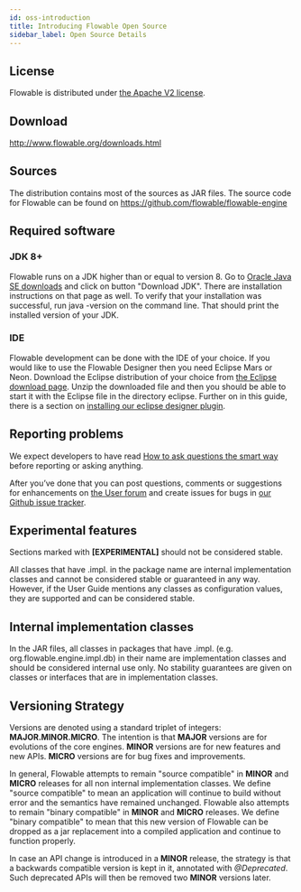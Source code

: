 ```yaml
---
id: oss-introduction
title: Introducing Flowable Open Source
sidebar_label: Open Source Details
---
```


## License

Flowable is distributed under [the Apache V2 license](http://www.apache.org/licenses/LICENSE-2.0.html).

## Download

[<http://www.flowable.org/downloads.html>](http://www.flowable.org/downloads.html)

## Sources

The distribution contains most of the sources as JAR files. The source code for Flowable can be found on
[<https://github.com/flowable/flowable-engine>](https://github.com/flowable/flowable-engine)

## Required software

### JDK 8+

Flowable runs on a JDK higher than or equal to version 8. Go to [Oracle Java SE downloads](http://www.oracle.com/technetwork/java/javase/downloads/index.html) and click on button "Download JDK". There are installation instructions on that page as well. To verify that your installation was successful, run java -version on the command line. That should print the installed version of your JDK.

### IDE

Flowable development can be done with the IDE of your choice. If you would like to use the Flowable Designer then you need Eclipse Mars or Neon.
Download the Eclipse distribution of your choice from [the Eclipse download page](http://www.eclipse.org/downloads/). Unzip the downloaded file and then you should be able to start it with the Eclipse file in the directory eclipse.
Further on in this guide, there is a section on [installing our eclipse designer plugin](bpmn/ch13-Designer.md#installation).

## Reporting problems

We expect developers to have read [How to ask questions the smart way](http://www.catb.org/~esr/faqs/smart-questions.html) before reporting or asking anything.

After you’ve done that you can post questions, comments or suggestions for enhancements on [the User forum](https://forum.flowable.org) and create issues for bugs in [our Github issue tracker](https://github.com/flowable/flowable-engine/issues).

## Experimental features

Sections marked with **\[EXPERIMENTAL\]** should not be considered stable.

All classes that have .impl. in the package name are internal implementation classes and cannot be considered stable or guaranteed in any way. However, if the User Guide mentions any classes as configuration values, they are supported and can be considered stable.

## Internal implementation classes

In the JAR files, all classes in packages that have .impl. (e.g. org.flowable.engine.impl.db) in their name are implementation classes and should be considered internal use only. No stability guarantees are given on classes or interfaces that are in implementation classes.

## Versioning Strategy

Versions are denoted using a standard triplet of integers: **MAJOR.MINOR.MICRO**. The intention is that **MAJOR** versions are for evolutions of the core engines. **MINOR** versions are for new features and new APIs. **MICRO** versions are for bug fixes and improvements.

In general, Flowable attempts to remain "source compatible" in **MINOR** and **MICRO** releases for all non internal implementation classes. We define "source compatible" to mean an application will continue to build without error and the semantics have remained unchanged. Flowable also attempts to remain "binary compatible" in **MINOR** and **MICRO** releases. We define "binary compatible" to mean that this new version of Flowable can be dropped as a jar replacement into a compiled application and continue to function properly.

In case an API change is introduced in a **MINOR** release, the strategy is that a backwards compatible version is kept in it, annotated with *@Deprecated*. Such deprecated APIs will then be removed two **MINOR** versions later.
